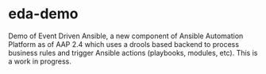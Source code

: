 # eda-demo

Demo of Event Driven Ansible, a new component of Ansible Automation Platform as of AAP 2.4 which uses a drools based backend to process business rules and trigger Ansible actions (playbooks, modules, etc).  This is a work in progress.

